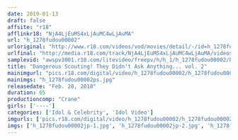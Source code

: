 ```yaml
---
date: 2019-01-13
draft: false
affsite: "r18"
afflinkr18: "NjA4LjEuMS4xLjAuMC4wLjAuMA"
url: "h_1278fudou00002"
urloriginal: "http://www.r18.com/videos/vod/movies/detail/-/id=h_1278fudou00002"
urlfinal: "http://media.r18.com/track/NjA4LjEuMS4xLjAuMC4wLjAuMA/videos/vod/movies/detail/-/id=h_1278fudou00002"
samplevid: "awspv3001.r18.com/litevideo/freepv/h/h_1/h_1278fudou00002/h_1278fudou00002_dmb_w.mp4"
title: "Dangerous Scouting! They Didn't Ask Anything... vol. 2"
mainimgurl: "pics.r18.com/digital/video/h_1278fudou00002/h_1278fudou00002ps.jpg"
mainimgs: "h_1278fudou00002ps.jpg"
releasedate: "Feb. 28, 2018"
duration: 65
productioncomp: "Crane"
girls: ['----']
categories: ['Idol & Celebrity', 'Idol Video']
imgurls: ['pics.r18.com/digital/video/h_1278fudou00002/h_1278fudou00002jp-1.jpg', 'pics.r18.com/digital/video/h_1278fudou00002/h_1278fudou00002jp-2.jpg', 'pics.r18.com/digital/video/h_1278fudou00002/h_1278fudou00002jp-3.jpg', 'pics.r18.com/digital/video/h_1278fudou00002/h_1278fudou00002jp-4.jpg', 'pics.r18.com/digital/video/h_1278fudou00002/h_1278fudou00002jp-5.jpg', 'pics.r18.com/digital/video/h_1278fudou00002/h_1278fudou00002jp-6.jpg', 'pics.r18.com/digital/video/h_1278fudou00002/h_1278fudou00002jp-7.jpg', 'pics.r18.com/digital/video/h_1278fudou00002/h_1278fudou00002jp-8.jpg', 'pics.r18.com/digital/video/h_1278fudou00002/h_1278fudou00002jp-9.jpg', 'pics.r18.com/digital/video/h_1278fudou00002/h_1278fudou00002jp-10.jpg', 'pics.r18.com/digital/video/h_1278fudou00002/h_1278fudou00002jp-11.jpg', 'pics.r18.com/digital/video/h_1278fudou00002/h_1278fudou00002jp-12.jpg', 'pics.r18.com/digital/video/h_1278fudou00002/h_1278fudou00002jp-13.jpg', 'pics.r18.com/digital/video/h_1278fudou00002/h_1278fudou00002jp-14.jpg', 'pics.r18.com/digital/video/h_1278fudou00002/h_1278fudou00002jp-15.jpg', 'pics.r18.com/digital/video/h_1278fudou00002/h_1278fudou00002jp-16.jpg', 'pics.r18.com/digital/video/h_1278fudou00002/h_1278fudou00002jp-17.jpg', 'pics.r18.com/digital/video/h_1278fudou00002/h_1278fudou00002jp-18.jpg', 'pics.r18.com/digital/video/h_1278fudou00002/h_1278fudou00002jp-19.jpg', 'pics.r18.com/digital/video/h_1278fudou00002/h_1278fudou00002jp-20.jpg']
imgs: ['h_1278fudou00002jp-1.jpg', 'h_1278fudou00002jp-2.jpg', 'h_1278fudou00002jp-3.jpg', 'h_1278fudou00002jp-4.jpg', 'h_1278fudou00002jp-5.jpg', 'h_1278fudou00002jp-6.jpg', 'h_1278fudou00002jp-7.jpg', 'h_1278fudou00002jp-8.jpg', 'h_1278fudou00002jp-9.jpg', 'h_1278fudou00002jp-10.jpg', 'h_1278fudou00002jp-11.jpg', 'h_1278fudou00002jp-12.jpg', 'h_1278fudou00002jp-13.jpg', 'h_1278fudou00002jp-14.jpg', 'h_1278fudou00002jp-15.jpg', 'h_1278fudou00002jp-16.jpg', 'h_1278fudou00002jp-17.jpg', 'h_1278fudou00002jp-18.jpg', 'h_1278fudou00002jp-19.jpg', 'h_1278fudou00002jp-20.jpg']
---
```

